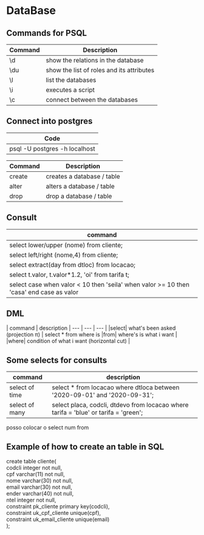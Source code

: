 # DataBase

## Commands for PSQL
| Command | Description |
--- | ---|
| \d | show the relations in the database |
| \du | show the list of roles and its attributes |
| \l | list the databases |
| \i | executes a script |
| \c | connect between the databases |

## Connect into postgres
| Code |
--- |
| psql -U postgres -h localhost|

| Command | Description |
--- | ---|
|create| creates a database / table | <br>
|alter| alters a database / table | <br>
|drop| drop a database / table | <br>

## Consult
| command |
--- |
|select lower/upper (nome) from cliente; |
|select left/right (nome,4) from cliente; |
|select extract(day from dtloc) from locacao; |
|select t.valor, t.valor*1.2, 'oi' from tarifa t; |
|select case when valor < 10 then 'seila' when valor >= 10 then 'casa' end case as valor|

## DML
| command | description |
--- | --- | --- |
|select| what's been asked (projection π) | select * from <tabela> where <itemtable> is <condition> 
|from| where's is what i want |
|where| condition of what i want (horizontal cut) |

## Some selects for consults

| command | description |
--- | --- |
| select of time | select * from locacao where dtloca between '2020-09-01' and '2020-09-31';  |
| select of many | select placa, codcli, dtdevo from locacao where tarifa = 'blue' or tarifa = 'green';



posso colocar o select num from

## Example of how to create an table in SQL
create table cliente( <br>
 codcli integer not null, <br>
 cpf varchar(11) not null, <br>
 nome varchar(30) not null, <br>
 email varchar(30) not null, <br>
 ender varchar(40) not null, <br>
 ntel integer not null, <br>
 constraint pk_cliente primary key(codcli), <br>
 constraint uk_cpf_cliente unique(cpf), <br>
 constraint uk_email_cliente unique(email) <br>
); <br>


